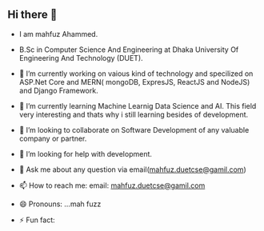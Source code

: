 ## Hi there 👋
- I am mahfuz Ahammed. 
- B.Sc in Computer Science And Engineering at Dhaka University Of Engineering And Technology (DUET).

- 🔭 I’m currently working on vaious kind of technology and specilized on ASP.Net Core and MERN( mongoDB, ExpresJS, ReactJS and NodeJS) and Django Framework.
- 🌱 I’m currently learning Machine Learnig Data Science  and AI. This field very interesting and thats why i still learning besides of development.
- 👯 I’m looking to collaborate on  Software Development of any valuable company or partner.
- 🤔 I’m looking for help with development.
- 💬 Ask me about any question via email(mahfuz.duetcse@gamil.com)
- 📫 How to reach me: email: mahfuz.duetcse@gamil.com
- 😄 Pronouns: ...mah fuzz
- ⚡ Fun fact: 

